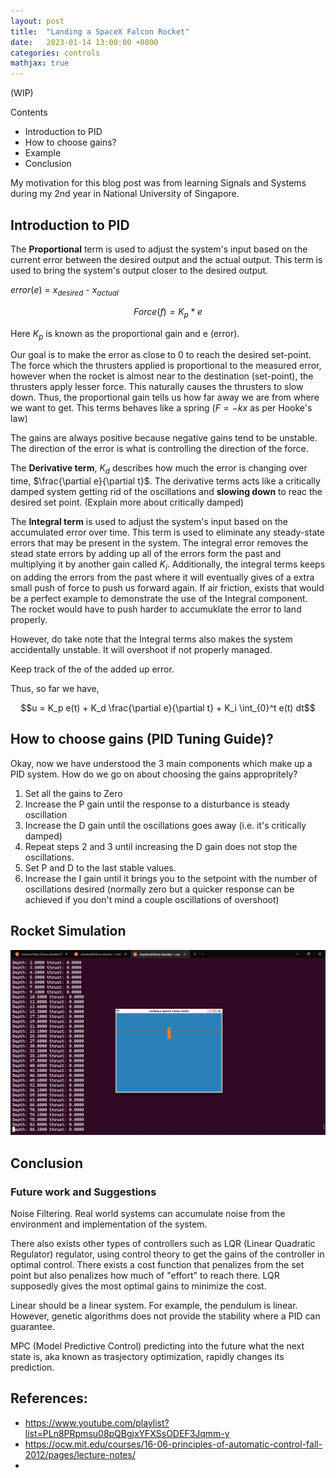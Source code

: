 ```yaml
---
layout: post
title:  "Landing a SpaceX Falcon Rocket"
date:   2023-01-14 13:00:00 +0800
categories: controls
mathjax: true
---
```


(WIP)

Contents
- Introduction to PID
- How to choose gains?
- Example
- Conclusion

My motivation for this blog post was from learning Signals and Systems during my 2nd year in National University of Singapore.

## Introduction to PID

The **Proportional** term is used to adjust the system's input based on the current error between the desired output and the actual output. This term is used to bring the system's output closer to the desired output.

$error(e)$ $=$ $x_{desired}$ - $x_{actual}$

$$Force(f) = K_p * e$$

Here $K_p$ is known as the proportional gain and e (error).

Our goal is to make the error as close to 0 to reach the desired set-point. The force which the thrusters applied is proportional to the measured error, however when the rocket is almost near to the destination (set-point), the thrusters apply lesser force. This naturally causes the thrusters to slow down. Thus, the proportional gain tells us how far away we are from where we want to get. This terms behaves like a spring ($F=-kx$ as per Hooke's law)

The gains are always positive because negative gains tend to be unstable. The direction of the error is what is controlling the direction of the force.

The **Derivative term**, $K_d$ describes how much the error is changing over time, $\frac{\partial e}{\partial t}$. The derivative terms acts like a critically damped system getting rid of the oscillations and **slowing down** to reac the desired set point. (Explain more about critically damped)

The **Integral term** is used to adjust the system's input based on the accumulated error over time. This term is used to eliminate any steady-state errors that may be present in the system. The integral error removes the stead state errors by adding up all of the errors form the past and multiplying it by another gain called $K_i$. Additionally, the integral terms keeps on adding the errors from the past where it will eventually gives of a extra small push of force to push us forward again. If air friction, exists that would be a perfect example to demonstrate the use of the Integral component. The rocket would have to push harder to accumuklate the error to land properly.

However, do take note that the Integral terms also makes the system accidentally unstable. It will overshoot if not properly managed.

Keep track of the of the added up error.

Thus, so far we have,

$$u = K_p e(t) + K_d \frac{\partial e}{\partial t} + K_i \int_{0}^t e(t) dt$$

## How to choose gains (PID Tuning Guide)?

Okay, now we have understood the 3 main components which make up a PID system. How do we go on about choosing the gains appropritely? 

1. Set all the gains to Zero
2. Increase the P gain until the response to a disturbance is steady oscillation
3. Increase the D gain until the oscillations goes away (i.e. it's critically damped)
4. Repeat steps 2 and 3 until increasing the D gain does not stop the oscillations.
5. Set P and D to the last stable values.
6. Increase the I gain until it brings you to the setpoint with the number of oscillations desired (normally zero but a quicker response can be achieved if you don't mind a couple oscillations of overshoot)

## Rocket Simulation

![screenshot](/assets/images/Landing-a-SpaceX-Falcon-rocket/screenshot.png)

## Conclusion


### Future work and Suggestions

Noise Filtering. Real world systems can accumulate noise from the environment and implementation of the system.

There also exists other types of controllers such as LQR (Linear Quadratic Regulator) regulator, using control theory to get the gains of the controller in optimal control. There exists a cost function that penalizes from the set point but also penalizes how much of "effort" to reach there. LQR supposedly gives the most optimal gains to minimize the cost.

Linear should be a linear system. For example, the pendulum is linear.  However, genetic algorithms does not provide the stability where a PID can guarantee.

MPC (Model Predictive Control) predicting into the future what the next state is, aka known as trasjectory optimization, rapidly changes its prediction.


## References:
- https://www.youtube.com/playlist?list=PLn8PRpmsu08pQBgjxYFXSsODEF3Jqmm-y
- https://ocw.mit.edu/courses/16-06-principles-of-automatic-control-fall-2012/pages/lecture-notes/
- 
